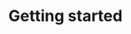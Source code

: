 ---
layout: default
title: Getting started
nav_order: 2
description: "Getting started, what to do next"
has_children: true
---